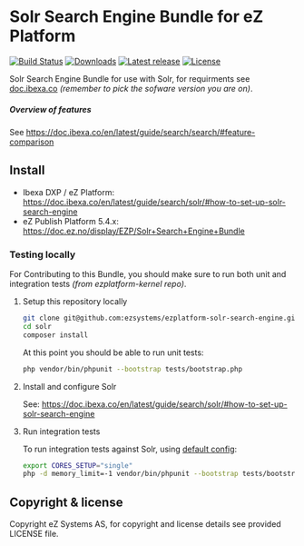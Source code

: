 # Solr Search Engine Bundle for eZ Platform

[![Build Status](https://img.shields.io/travis/ezsystems/ezplatform-solr-search-engine.svg?style=flat-square)](https://travis-ci.org/ezsystems/ezplatform-solr-search-engine)
[![Downloads](https://img.shields.io/packagist/dt/ezsystems/ezplatform-solr-search-engine.svg?style=flat-square)](https://packagist.org/packages/ezsystems/ezplatform-solr-search-engine)
[![Latest release](https://img.shields.io/github/release/ezsystems/ezplatform-solr-search-engine.svg?style=flat-square)](https://github.com/ezsystems/ezplatform-solr-search-engine/releases)
[![License](https://img.shields.io/github/license/ezsystems/ezplatform-solr-search-engine.svg?style=flat-square)](LICENSE)

Solr Search Engine Bundle for use with Solr, for requirments see [doc.ibexa.co](https://doc.ibexa.co/en/latest/getting_started/requirements/) _(remember to pick the sofware version you are on)_.

#####  Overview of features

See https://doc.ibexa.co/en/latest/guide/search/search/#feature-comparison

## Install

- Ibexa DXP / eZ Platform: https://doc.ibexa.co/en/latest/guide/search/solr/#how-to-set-up-solr-search-engine
- eZ Publish Platform 5.4.x: https://doc.ez.no/display/EZP/Solr+Search+Engine+Bundle



### Testing locally

For Contributing to this Bundle, you should make sure to run both unit and integration tests *(from ezplatform-kernel repo)*.

1. Setup this repository locally

    ```bash
    git clone git@github.com:ezsystems/ezplatform-solr-search-engine.git solr
    cd solr
    composer install
    ```

    At this point you should be able to run unit tests:
    ```bash
    php vendor/bin/phpunit --bootstrap tests/bootstrap.php
    ```

2. Install and configure Solr

    See: https://doc.ibexa.co/en/latest/guide/search/solr/#how-to-set-up-solr-search-engine

3. Run integration tests

    To run integration tests against Solr, using [default config](https://github.com/ezsystems/ezplatform-kernel/blob/master/phpunit-integration-legacy-solr.xml#L14-L19):
    ```bash
    export CORES_SETUP="single"
    php -d memory_limit=-1 vendor/bin/phpunit --bootstrap tests/bootstrap.php -vc vendor/ezsystems/ezplatform-kernel/phpunit-integration-legacy-solr.xml
    ```

## Copyright & license

Copyright eZ Systems AS, for copyright and license details see provided LICENSE file.

